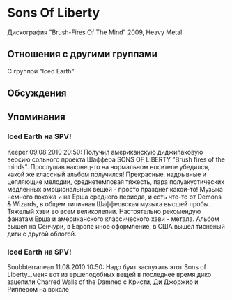 # Sons Of Liberty

Дискография
"Brush-Fires Of The Mind" 2009, Heavy Metal

## Отношения с другими группами

C группой "Iced Earth" 

## Обсуждения


## Упоминания

### Iced Earth на SPV!

Keeper 09.08.2010 20:50:
Получил американскую диджипаковую версию сольного проекта Шаффера SONS OF LIBERTY "Brush fires of the minds". Прослушав наконец-то на нормальном носителе убедился, какой же классный альбом получился! Прекрасные, надрывные и цепляющие мелодии, среднетемповая тяжесть, пара полуакустических медленных эмоциональных вещей - просто празднег какой-то! Музыка немного похожа и на Ерша среднего периода, и есть что-то от Demons & Wizards, в общем типичная Шаффеовская музыка высшей пробы. Тяжелый хэви во всем великолепии. Настоятельно рекомендую фанатам Ерша и американского классического хэви - метала. Альбом вышел на Сенчури, в Европе иное оформление, в США вышел тисненый диги с другой облогой.

### Iced Earth на SPV!

Soubbterranean 11.08.2010 10:50:
Надо буит заслухать этот Sons of Liberty...меня вот из ершеподобных вещей в последнее время дико зацепили Charred Walls of the Damned с Кристи, Ди Джоржио и Риппером на вокале

